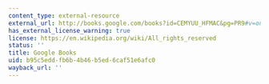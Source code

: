 ```yaml
---
content_type: external-resource
external_url: http://books.google.com/books?id=CEMYUU_HFMAC&pg=PR9#v=onepage
has_external_license_warning: true
license: https://en.wikipedia.org/wiki/All_rights_reserved
status: ''
title: Google Books
uid: b95c5edd-fb6b-4b46-b5ed-6caf51e6afc0
wayback_url: ''
---
```

